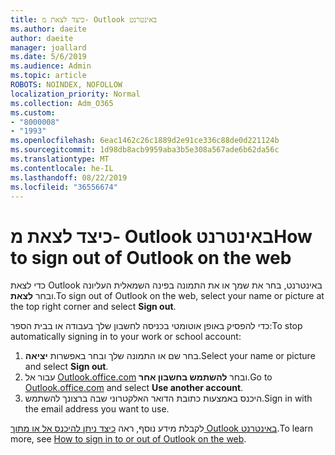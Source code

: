 ```yaml
---
title: כיצד לצאת מ- Outlook באינטרנט
ms.author: daeite
author: daeite
manager: joallard
ms.date: 5/6/2019
ms.audience: Admin
ms.topic: article
ROBOTS: NOINDEX, NOFOLLOW
localization_priority: Normal
ms.collection: Adm_O365
ms.custom:
- "8000008"
- "1993"
ms.openlocfilehash: 6eac1462c26c1889d2e91ce336c88de0d221124b
ms.sourcegitcommit: 1d98db8acb9959aba3b5e308a567ade6b62da56c
ms.translationtype: MT
ms.contentlocale: he-IL
ms.lasthandoff: 08/22/2019
ms.locfileid: "36556674"
---
```

# <a name="how-to-sign-out-of-outlook-on-the-web"></a><span data-ttu-id="fb473-102">כיצד לצאת מ- Outlook באינטרנט</span><span class="sxs-lookup"><span data-stu-id="fb473-102">How to sign out of Outlook on the web</span></span>

<span data-ttu-id="fb473-103">כדי לצאת Outlook באינטרנט, בחר את שמך או את התמונה בפינה השמאלית העליונה ובחר **לצאת**.</span><span class="sxs-lookup"><span data-stu-id="fb473-103">To sign out of Outlook on the web, select your name or picture at the top right corner and select **Sign out**.</span></span>

<span data-ttu-id="fb473-104">כדי להפסיק באופן אוטומטי בכניסה לחשבון שלך בעבודה או בבית הספר:</span><span class="sxs-lookup"><span data-stu-id="fb473-104">To stop automatically signing in to your work or school account:</span></span>

1. <span data-ttu-id="fb473-105">בחר שם או התמונה שלך ובחר באפשרות **יציאה**.</span><span class="sxs-lookup"><span data-stu-id="fb473-105">Select your name or picture and select **Sign out**.</span></span>
1. <span data-ttu-id="fb473-106">עבור אל [Outlook.office.com](https://outlook.office.com/) ובחר **להשתמש בחשבון אחר**.</span><span class="sxs-lookup"><span data-stu-id="fb473-106">Go to [Outlook.office.com](https://outlook.office.com/) and select **Use another account**.</span></span>
1. <span data-ttu-id="fb473-107">היכנס באמצעות כתובת הדואר האלקטרוני שבה ברצונך להשתמש.</span><span class="sxs-lookup"><span data-stu-id="fb473-107">Sign in with the email address you want to use.</span></span>

<span data-ttu-id="fb473-108">לקבלת מידע נוסף, ראה [כיצד ניתן להיכנס אל או מתוך Outlook באינטרנט](https://support.office.com/article/763fab4d-0138-4814-b450-37fc286bcb79).</span><span class="sxs-lookup"><span data-stu-id="fb473-108">To learn more, see [How to sign in to or out of Outlook on the web](https://support.office.com/article/763fab4d-0138-4814-b450-37fc286bcb79).</span></span>